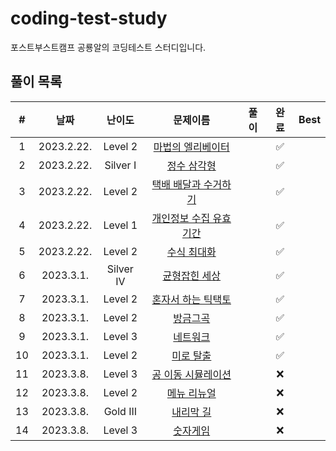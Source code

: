 # coding-test-study

포스트부스트캠프 공룡알의 코딩테스트 스터디입니다.

## 풀이 목록

| **#** 	|  **날짜**  	| **난이도** 	|                                        **문제이름**                                        	| **풀이** 	| **완료** 	| **Best** 	|
|:-----:	|:----------:	|:----------:	|:------------------------------------------------------------------------------------------:	|:--------:	|:--------:	|:--------:	|
|   1   	| 2023.2.22. 	|   Level 2  	|    [마법의 엘리베이터](https://school.programmers.co.kr/learn/courses/30/lessons/148653)   	|          	|     ✅    	|          	|
|   2   	| 2023.2.22. 	|  Silver I  	|                     [정수 삼각형](https://www.acmicpc.net/problem/1932)                   	|          	|     ✅    	|          	|
|   3   	| 2023.2.22. 	|   Level 2  	|  [택배 배달과 수거하기](https://school.programmers.co.kr/learn/courses/30/lessons/150369)  	|          	|     ✅    	|          	|
|   4   	| 2023.2.22. 	|   Level 1  	| [개인정보 수집 유효기간](https://school.programmers.co.kr/learn/courses/30/lessons/150370) 	|          	|     ✅    	|          	|
|   5   	| 2023.2.22. 	|   Level 2  	|       [수식 최대화](https://school.programmers.co.kr/learn/courses/30/lessons/67257)       	|          	|     ✅    	|          	
|   6   	| 2023.3.1. 	|   Silver IV  	|                  [균형잡힌 세상](https://www.acmicpc.net/problem/4949)                 	|          	|     ✅    	|          	|
|   7   	| 2023.3.1. 	|  Level 2  	|   [혼자서 하는 틱택토](https://school.programmers.co.kr/learn/courses/30/lessons/160585) 	|          	|     ✅    	|          	|
|   8   	| 2023.3.1. 	|   Level 2  	|       [방금그곡](https://school.programmers.co.kr/learn/courses/30/lessons/17683)      	|          	|     ✅    	|          	|
|   9   	| 2023.3.1. 	|   Level 3  	|          [네트워크](https://school.programmers.co.kr/learn/courses/30/lessons/43162) 	   |          	|     ✅    	|          	|
|   10   	| 2023.3.1. 	|   Level 2  	|   [미로 탈출](https://school.programmers.co.kr/learn/courses/30/lessons/159993)       	|          	|     ✅    	|          	|
|   11   	| 2023.3.8. 	|   Level 3  	|   [공 이동 시뮬레이션](https://school.programmers.co.kr/learn/courses/30/lessons/87391)    |          	|     ❌    	|          	|
|   12   	| 2023.3.8. 	|   Level 2  	|   [메뉴 리뉴얼](https://school.programmers.co.kr/learn/courses/30/lessons/72411)       	|          	|     ❌    	|          	|
|   13   	| 2023.3.8. 	|   Gold III  	|   [내리막 길](https://www.acmicpc.net/problem/1520)       	|          	|     ❌    	|          	|
|   14   	| 2023.3.8. 	|   Level 3  	|   [숫자게임](https://school.programmers.co.kr/learn/courses/30/lessons/12987)       	|          	|     ❌    	|          	|

